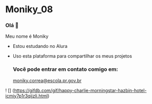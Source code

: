 # Moniky_08
### Olá 🌸
Meu nome é Moniky
* Estou estudando no Alura
* Uso esta plataforma para compartilhar os meus projetos

  ### Você pode entrar em contato comigo em:
    moniky.correa@escola.pr.gov.br



! [] (https://gifdb.com/gif/happy-charlie-morningstar-hazbin-hotel-icmiy7p1r3qijzli.html) 



